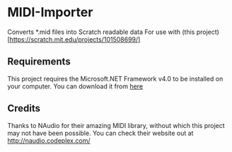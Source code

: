 # MIDI-Importer
Converts *.mid files into Scratch readable data
For use with (this project)[https://scratch.mit.edu/projects/101508699/]

## Requirements
This project requires the Microsoft.NET Framework v4.0 to be installed on your computer.
You can download it from [here](https://www.microsoft.com/en-gb/download/details.aspx?id=17851)

## Credits
Thanks to NAudio for their amazing MIDI library, without which this project may not have been possible.
You can check their website out at http://naudio.codeplex.com/
